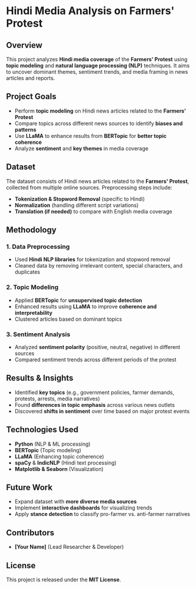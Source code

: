 # Hindi Media Analysis on Farmers' Protest

## Overview
This project analyzes **Hindi media coverage** of the **Farmers' Protest** using **topic modeling** and **natural language processing (NLP)** techniques. It aims to uncover dominant themes, sentiment trends, and media framing in news articles and reports.

## Project Goals
- Perform **topic modeling** on Hindi news articles related to the **Farmers' Protest**  
- Compare topics across different news sources to identify **biases and patterns**  
- Use **LLaMA** to enhance results from **BERTopic** for **better topic coherence**  
- Analyze **sentiment** and **key themes** in media coverage  

## Dataset
The dataset consists of Hindi news articles related to the **Farmers' Protest**, collected from multiple online sources. Preprocessing steps include:  
- **Tokenization & Stopword Removal** (specific to Hindi)  
- **Normalization** (handling different script variations)  
- **Translation (if needed)** to compare with English media coverage  

## Methodology

### 1. Data Preprocessing
- Used **Hindi NLP libraries** for tokenization and stopword removal  
- Cleaned data by removing irrelevant content, special characters, and duplicates  

### 2. Topic Modeling
- Applied **BERTopic** for **unsupervised topic detection**  
- Enhanced results using **LLaMA** to improve **coherence and interpretability**  
- Clustered articles based on dominant topics  

### 3. Sentiment Analysis
- Analyzed **sentiment polarity** (positive, neutral, negative) in different sources  
- Compared sentiment trends across different periods of the protest  

## Results & Insights
- Identified **key topics** (e.g., government policies, farmer demands, protests, arrests, media narratives)  
- Found **differences in topic emphasis** across various news outlets  
- Discovered **shifts in sentiment** over time based on major protest events  

## Technologies Used
- **Python** (NLP & ML processing)  
- **BERTopic** (Topic modeling)  
- **LLaMA** (Enhancing topic coherence)  
- **spaCy** & **IndicNLP** (Hindi text processing)  
- **Matplotlib & Seaborn** (Visualization)  

## Future Work
- Expand dataset with **more diverse media sources**  
- Implement **interactive dashboards** for visualizing trends  
- Apply **stance detection** to classify pro-farmer vs. anti-farmer narratives  

## Contributors
- **[Your Name]** (Lead Researcher & Developer)  

## License
This project is released under the **MIT License**.
